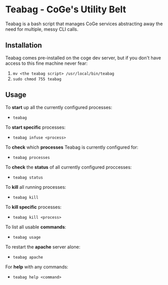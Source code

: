 Teabag - CoGe's Utility Belt
============================

Teabag is a bash script that manages CoGe services abstracting away the need for multiple, messy CLI calls.

## Installation ##
Teabag comes pre-installed on the coge dev server, but if you don't have access to this fine machine never fear:

1. `mv <the teabag script> /usr/local/bin/teabag`
2. `sudo chmod 755 teabag`

## Usage ##

To __start__ up all the currently configured processes:

* `teabag`

To __start specific__ processes:

* `teabag infuse <process>`

To __check__ which __processes__ Teabag is currently configured for:

* `teabag processes`

To __check__ the __status__ of all currently configured proccesses:

* `teabag status`

To __kill__ all running processes:

* `teabag kill`

To __kill specific__ processes:

* `teabag kill <process>`

To list all usable __commands__:

* `teabag usage`

To restart the __apache__ server alone:

* `teabag apache`

For __help__ with any commands:

* `teabag help <command>`
